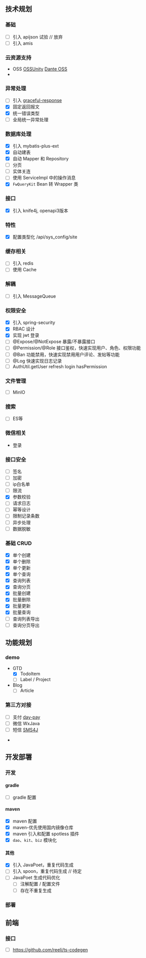 ## 技术规划

### 基础

- [ ] 引入 apijson 试验 // 放弃
- [ ] 引入 amis

### 云资源支持

- OSS [OSSUnity](https://github.com/linkxs/OSSUnity) [Dante OSS](https://gitee.com/herodotus/dante-oss)
- 

### 异常处理

- [ ] 引入 [graceful-response](https://doc.feiniaojin.com/graceful-response/home.html)
- [x] 固定返回报文
- [x] 统一错误类型
- [ ] 全局统一异常处理

### 数据库处理

- [x] 引入 mybatis-plus-ext
- [x] 自动建表
- [x] 自动 Mapper 和 Repository
- [ ] 分页
- [ ] 实体关连
- [ ] 使用 ServiceImpl 中的操作消息
- [x] `FwQueryKit` Bean 转 Wrapper 类

### 接口

- [x] 引入 knife4j, openapi3版本

### 特性

- [x] 配置类型化 /api/sys_config/site

### 缓存相关

- [ ] 引入 redis
- [ ] 使用 Cache

### 解耦

- [ ] 引入 MessageQueue

### 权限安全

- [x] 引入 spring-security
- [x] RBAC 设计
- [x] 实现 jwt 登录
- [ ] @Expose/@NotExpose 暴露/不暴露接口
- [ ] @Permission/@Role 接口鉴权，快速实现用户、角色、权限功能
- [ ] @Ban 功能禁用，快速实现禁用用户评论、发帖等功能
- [ ] @Log 快速实现日志记录
- [ ] AuthUtil.getUser refresh login hasPermission

### 文件管理

- [ ] MinIO

### 搜索

- [ ] ES等

### 微信相关

- 登录

### 接口安全

- [ ] 签名
- [ ] 加密
- [ ] ip白名单
- [ ] 限流
- [x] 参数校验
- [ ] 请求日志
- [ ] 幂等设计
- [ ] 限制记录条数
- [ ] 异步处理
- [ ] 数据脱敏

### 基础 CRUD

- [x] 单个创建
- [x] 单个删除
- [x] 单个更新
- [x] 单个查询
- [x] 查询列表
- [x] 查询分页
- [x] 批量创建
- [x] 批量删除
- [x] 批量更新
- [x] 批量查询
- [ ] 查询列表导出
- [ ] 查询分页导出

## 功能规划

### demo

- GTD
  - [x] TodoItem
  - [ ] Label / Project
- Blog
  - [ ] Article

### 第三方对接

- [ ] 支付 [day-pay](https://github.com/dromara/dax-pay)
- [ ] 微信 WxJava
- [ ] 短信 [SMS4J](https://github.com/dromara/SMS4J)
- 

## 开发部署

### 开发

#### gradle

- [ ] gradle 配置

#### maven

- [x] maven 配置
- [x] maven-优先使用国内镜像仓库
- [x] maven 引入和配置 spotless 插件
- [x] `dao`、`kit`、`biz` 模块化

#### 其他

- [x] 引入 JavaPoet，重复代码生成
- [ ] 引入 spoon，重复代码生成 // 待定
- [ ] JavaPoet 生成代码优化
  - [ ] 注解配置 / 配置文件
  - [ ] 存在不重复生成

### 部署

## 前端

### 接口

- [ ] https://github.com/reeli/ts-codegen

